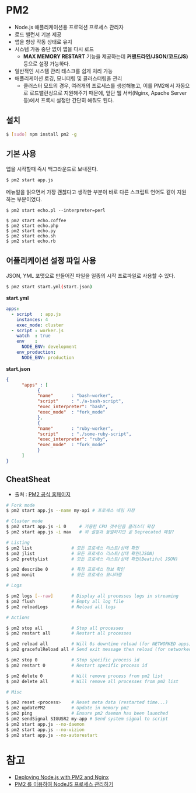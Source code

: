 # PM2
- Node.js 애플리케이션용 프로덕션 프로세스 관리자
- 로드 밸런서 기본 제공
- 앱을 항상 작동 상태로 유지
- 시스템 가동 중단 없이 앱을 다시 로드
  - **MAX MEMORY RESTART** 기능을 제공하는데 **커맨드라인/JSON/코드(JS)** 등으로 설정 가능하다.
- 일반적인 시스템 관리 태스크를 쉽게 처리 가능
- 애플리케이션 로깅, 모니터링 및 클러스터링을 관리
  - 클러스터 모드의 경우, 여러개의 프로세스를 생성해놓고, 이를 PM2에서 자동으로 로드밸런싱으로 지원해주기 때문에, 앞단 웹 서버(Nginx, Apache Server 등)에서 프록시 설정만 간단히 해줘도 된다.

## 설치
```bash
$ [sudo] npm install pm2 -g
```

## 기본 사용
앱을 시작할때 즉시 백그라운드로 보내진다.
```bash
$ pm2 start app.js
```

메뉴얼을 읽으면서 가장 괜찮다고 생각한 부분이 바로 다른 스크립트 언어도 같이 지원하는 부분이었다.
```
$ pm2 start echo.pl --interpreter=perl

$ pm2 start echo.coffee
$ pm2 start echo.php
$ pm2 start echo.py
$ pm2 start echo.sh
$ pm2 start echo.rb
```

## 어플리케이션 설정 파일 사용
JSON, YML 포맷으로 만들어진 파일을 일종의 시작 프로파일로 사용할 수 있다.
```bash
$ pm2 start start.yml(start.json)
```

**start.yml**
```yml
apps:
  - script   : app.js
    instances: 4
    exec_mode: cluster
  - script : worker.js
    watch  : true
    env    :
      NODE_ENV: development
    env_production:
      NODE_ENV: production
```

**start.json**
```json
{
      "apps" : [
            {
            "name"       : "bash-worker",
            "script"     : "./a-bash-script",
            "exec_interpreter": "bash",
            "exec_mode"  : "fork_mode"
            },
            {
            "name"       : "ruby-worker",
            "script"     : "./some-ruby-script",
            "exec_interpreter": "ruby",
            "exec_mode"  : "fork_mode"
            }
      ]
}
```


## CheatSheat
- 출처 : [PM2 공식 홈페이지](http://pm2.keymetrics.io/docs/usage/quick-start/#cheat-sheet)
```bash
# Fork mode
$ pm2 start app.js --name my-api # 프로세스 네임 지정

# Cluster mode
$ pm2 start app.js -i 0     # 가용한 CPU 갯수만큼 클러스터 확장
$ pm2 start app.js -i max   # 위 설정과 동일하지만 곧 Deprecated 예정?

# Listing
$ pm2 list               # 모든 프로세스 리스트/상태 확인
$ pm2 jlist              # 모든 프로세스 리스트/상태 확인(JSON)
$ pm2 prettylist         # 모든 프로세스 리스트/상태 확인(Beatiful JSON)

$ pm2 describe 0         # 특정 프로세스 정보 확인
$ pm2 monit              # 모든 프로세스 모니터링

# Logs

$ pm2 logs [--raw]       # Display all processes logs in streaming
$ pm2 flush              # Empty all log file
$ pm2 reloadLogs         # Reload all logs

# Actions

$ pm2 stop all           # Stop all processes
$ pm2 restart all        # Restart all processes

$ pm2 reload all         # Will 0s downtime reload (for NETWORKED apps)
$ pm2 gracefulReload all # Send exit message then reload (for networked apps)

$ pm2 stop 0             # Stop specific process id
$ pm2 restart 0          # Restart specific process id

$ pm2 delete 0           # Will remove process from pm2 list
$ pm2 delete all         # Will remove all processes from pm2 list

# Misc

$ pm2 reset <process>    # Reset meta data (restarted time...)
$ pm2 updatePM2          # Update in memory pm2
$ pm2 ping               # Ensure pm2 daemon has been launched
$ pm2 sendSignal SIGUSR2 my-app # Send system signal to script
$ pm2 start app.js --no-daemon
$ pm2 start app.js --no-vizion
$ pm2 start app.js --no-autorestart

```


# 참고
- [Deploying Node.js with PM2 and Nginx](https://doesnotscale.com/deploying-node-js-with-pm2-and-nginx/)
- [PM2 를 이용하여 NodeJS 프로세스 관리하기](http://www.tutorialbook.co.kr/entry/PM2-%EB%A5%BC-%EC%9D%B4%EC%9A%A9%ED%95%98%EC%97%AC-NodeJS-%ED%94%84%EB%A1%9C%EC%84%B8%EC%8A%A4-%EA%B4%80%EB%A6%AC%ED%95%98%EA%B8%B0)

